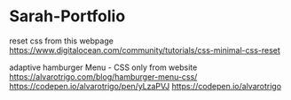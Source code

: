 # Sarah-Portfolio


reset css from this webpage
https://www.digitalocean.com/community/tutorials/css-minimal-css-reset

adaptive hamburger Menu - CSS only from website 
https://alvarotrigo.com/blog/hamburger-menu-css/
https://codepen.io/alvarotrigo/pen/yLzaPVJ
https://codepen.io/alvarotrigo